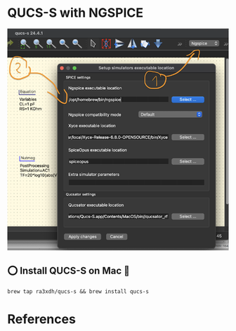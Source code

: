 # QUCS-S with NGSPICE


![image](images/simulator-ngspice-settings.png)

## :o: Install QUCS-S on Mac :apple:

```
brew tap ra3xdh/qucs-s && brew install qucs-s
```


# References
